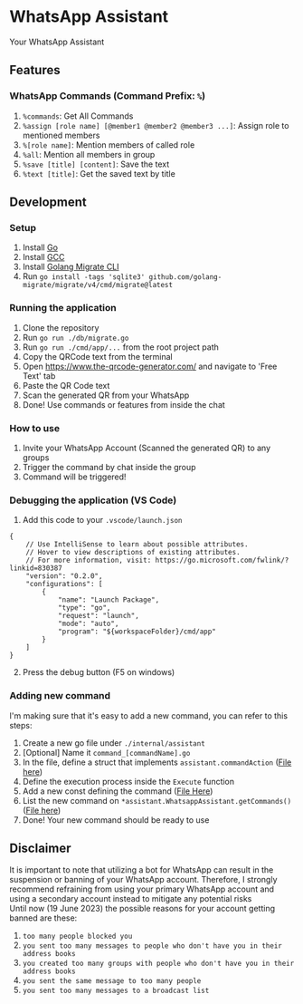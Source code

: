 # WhatsApp Assistant
Your WhatsApp Assistant

## Features
### WhatsApp Commands (Command Prefix: `%`)
1. `%commands`: Get All Commands
2. `%assign [role name] [@member1 @member2 @member3 ...]`: Assign role to mentioned members
3. `%[role name]`: Mention members of called role
4. `%all`: Mention all members in group
5. `%save [title] [content]`: Save the text
6. `%text [title]`: Get the saved text by title

## Development
### Setup
1. Install [Go](https://go.dev/doc/install)
2. Install [GCC](https://gcc.gnu.org/install/)
3. Install [Golang Migrate CLI](https://github.com/golang-migrate/migrate/tree/master/cmd/migrate#migrate-cli)
4. Run `go install -tags 'sqlite3' github.com/golang-migrate/migrate/v4/cmd/migrate@latest`

### Running the application
1. Clone the repository
2. Run `go run ./db/migrate.go`
3. Run `go run ./cmd/app/...` from the root project path
4. Copy the QRCode text from the terminal
5. Open https://www.the-qrcode-generator.com/ and navigate to 'Free Text' tab
6. Paste the QR Code text
7. Scan the generated QR from your WhatsApp
8. Done! Use commands or features from inside the chat

### How to use
1. Invite your WhatsApp Account (Scanned the generated QR) to any groups
2. Trigger the command by chat inside the group
3. Command will be triggered!

### Debugging the application (VS Code)
1. Add this code to your `.vscode/launch.json`
```
{
    // Use IntelliSense to learn about possible attributes.
    // Hover to view descriptions of existing attributes.
    // For more information, visit: https://go.microsoft.com/fwlink/?linkid=830387
    "version": "0.2.0",
    "configurations": [
        {
            "name": "Launch Package",
            "type": "go",
            "request": "launch",
            "mode": "auto",
            "program": "${workspaceFolder}/cmd/app"
        }
    ]
}
```
2. Press the debug button (F5 on windows)

### Adding new command
I'm making sure that it's easy to add a new command, you can refer to this steps:
1. Create a new go file under `./internal/assistant`
2. [Optional] Name it `command_[commandName].go`
3. In the file, define a struct that implements `assistant.commandAction` ([File here](https://github.com/defryheryanto/whatsapp-assistant/blob/6de82bb7b9befd4bcdf1475bf1e2543ee17a93ff/internal/assistant/commands.go#L26))
4. Define the execution process inside the `Execute` function
5. Add a new const defining the command ([File Here](https://github.com/defryheryanto/whatsapp-assistant/blob/6de82bb7b9befd4bcdf1475bf1e2543ee17a93ff/internal/assistant/commands.go#L16))
6. List the new command on `*assistant.WhatsappAssistant.getCommands()` ([File here](https://github.com/defryheryanto/whatsapp-assistant/blob/6de82bb7b9befd4bcdf1475bf1e2543ee17a93ff/internal/assistant/commands.go#L30))
7. Done! Your new command should be ready to use

## Disclaimer
It is important to note that utilizing a bot for WhatsApp can result in the suspension or banning of your WhatsApp account. Therefore, I strongly recommend refraining from using your primary WhatsApp account and using a secondary account instead to mitigate any potential risks<br>
Until now (19 June 2023) the possible reasons for your account getting banned are these:
1. `too many people blocked you`
2. `you sent too many messages to people who don't have you in their address books`
3. `you created too many groups with people who don't have you in their address books`
4. `you sent the same message to too many people`
5. `you sent too many messages to a broadcast list`
